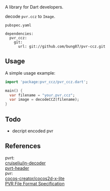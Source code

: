 A library for Dart developers.

decode `pvr.ccz` to `Image`.  

`pubspec.yaml`  

```
dependencies:
  pvr_ccz:
    git:
      url: git://github.com/bung87/pvr-ccz.git
```
## Usage

A simple usage example:

```dart
import 'package:pvr_ccz/pvr_ccz.dart';

main() {
  var filename = "your.pvr.ccz";
  var image = decodeCCZ(filename);
}
```

## Todo 

* decript encoded pvr

## References

pvrt:  
[cruiseliu/jn-decoder](https://github.com/cruiseliu/jn-decoder)  
[pvrt-header](https://github.com/nickworonekin/puyotools/wiki/PVR-Texture#pvrt-header)  
pvr:  
[cocos-creator/cocos2d-x-lite](https://github.com/cocos-creator/cocos2d-x-lite/)  
[PVR File Format Specification](http://cdn.imgtec.com/sdk-documentation/PVR+File+Format.Specification.pdf)
